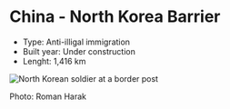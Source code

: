 <!--
West Longitude: 123.75
North Latitude: 43.5
East Longitude: 131
South Latitude: 39.5
-->

# China - North Korea Barrier

* Type: Anti-illigal immigration
* Built year: Under construction
* Lenght: 1,416 km

![North Korean soldier at a border post](http://c2.staticflickr.com/6/5018/5490782435_c9e141c789_b.jpg)

Photo: Roman Harak
